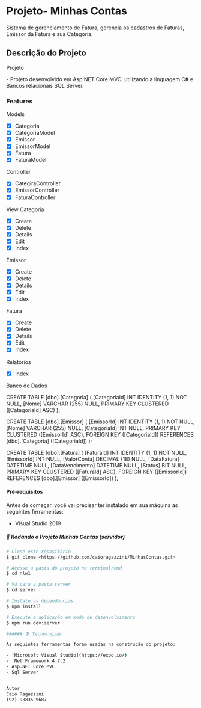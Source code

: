 
# Projeto- Minhas Contas
Sistema de gerenciamento de Fatura, gerencia os cadastros de Faturas, Emissor da Fatura e sua Categoria.

## Descrição do Projeto
<p align="left">
	Projeto
	<p>- Projeto desenvolvido em Asp.NET Core MVC, utilizando a linguagem C# e Bancos relacionais SQL Server.</p>
	
### Features
Models
- [x] Categoria
- [x] CategoriaModel
- [x] Emissor
- [x] EmissorModel
- [x] Fatura
- [x] FaturaModel 

Controller
- [x] CategiraController
- [x] EmissorController
- [x] FaturaController

View
Categoria
- [x] Create
- [x] Delete
- [x] Details
- [x] Edit
- [x] Index

Emissor
- [x] Create
- [x] Delete
- [x] Details
- [x] Edit
- [x] Index

Fatura
- [x] Create
- [x] Delete
- [x] Details
- [x] Edit
- [x] Index

Relatórios
- [x] Index

Banco de Dados

CREATE TABLE [dbo].[Categoria] (
    [CategoriaId] INT           IDENTITY (1, 1) NOT NULL,
    [Nome]        VARCHAR (255) NULL,
    PRIMARY KEY CLUSTERED ([CategoriaId] ASC)
);

CREATE TABLE [dbo].[Emissor] (
    [EmissorId]   INT           IDENTITY (1, 1) NOT NULL,
    [Nome]        VARCHAR (255) NULL,
    [CategoriaId] INT           NULL,
    PRIMARY KEY CLUSTERED ([EmissorId] ASC),
    FOREIGN KEY ([CategoriaId]) REFERENCES [dbo].[Categoria] ([CategoriaId])
);

CREATE TABLE [dbo].[Fatura] (
    [FaturaId]       INT          IDENTITY (1, 1) NOT NULL,
    [EmissorId]      INT          NULL,
    [ValorConta]     DECIMAL (18) NULL,
    [DataFatura]     DATETIME     NULL,
    [DataVencimento] DATETIME     NULL,
    [Status]         BIT          NULL,
    PRIMARY KEY CLUSTERED ([FaturaId] ASC),
    FOREIGN KEY ([EmissorId]) REFERENCES [dbo].[Emissor] ([EmissorId])
);



#### Pré-requisitos

Antes de começar, você vai precisar ter instalado em sua máquina as seguintes ferramentas:
- Visual Studio 2019

##### 🎲 Rodando o Projeto Minhas Contas (servidor)

```bash
# Clone este repositório
$ git clone <https://github.com/caioragazzini/MinhasContas.git>

# Acesse a pasta do projeto no terminal/cmd
$ cd nlw1

# Vá para a pasta server
$ cd server

# Instale as dependências
$ npm install

# Execute a aplicação em modo de desenvolvimento
$ npm run dev:server

###### 🛠 Tecnologias

As seguintes ferramentas foram usadas na construção do projeto:

- [Microsoft Visual Studio](https://expo.io/)
- .Net Framework 4.7.2
- Asp.NET Core MVC
- Sql Server


Autor
Caio Ragazzini
(92) 98835-9687

